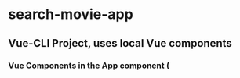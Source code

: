 # search-movie-app

## Vue-CLI Project, uses local Vue components
### Vue Components in the App component (<template> section)
```
<template>
  <div class="container-fluid">
      <div id="movieapp">
          <!-- Search Field of the App -->
          <SearchField/>

          <div class="result">
              <div class="row">
                  <!-- <div class="col-xs-12">
                      <p class="px-3 text-mute" v-html="noResultsMessage"></p>
                  </div> -->

                  <!-- Search Result list Component -->
                  <ResultUI/>
                  <!-- Disclaimer Text -->
                  <Disclaimer/>
              </div>
          </div>
      </div>
  </div>
</template>
```
### Vue Components in the App component, <script></script>
  
<script>
import SearchField from './components/searchfield/SearchField.vue';
import ResultUI from './components/resultslist/ResultUI.vue';
import Disclaimer from './components/disclaimer/Disclaimer.vue';

export default {
  name: 'App',
  methods: {
    updateDisclaimerInfo(results) {
      // eslint-disable-next-line no-undef
      this.moviesSearched = results;
    },
  },
  components: {
    SearchField,
    ResultUI,
    Disclaimer,
  },
  created() {
    this.eventBus.on('resultFetched', this.updateDisclaimerInfo);
  },
};
</script>
```
  
### Vue Components in the App component, <style></style>
<style>
#app {
  text-align: center;
  color: #2c3e50;
  margin-top: 60px;
}
</style>
  
## Project setup
```
yarn install
```

### Compiles and hot-reloads for development
```
yarn serve
```

### Compiles and minifies for production
```
yarn build
```

### Lints and fixes files
```
yarn lint
```

### Customize configuration
See [Configuration Reference](https://cli.vuejs.org/config/).

### Important Features used
**[Vue App uses local Vue Components]**<br>
**[Uses Bootstrap 4 for mobile first responsive app]**<br>
**[Uses a third party library mitt to dispatch events between components(Event Bus)]**<br>
**[Axios library to make ajax calls to TMDB(The Movie Database https://api.themoviedb.org))]**<br>

![image](https://user-images.githubusercontent.com/4363033/134492983-ad73c8b4-3891-47ed-90f3-fe8bd4a3fabb.png) ![image](https://user-images.githubusercontent.com/4363033/134493097-6ef5d615-2fcd-4f4b-9b11-002364e839eb.png)
![image](https://user-images.githubusercontent.com/4363033/134493217-cd6cca62-d8bf-4e98-8f7b-130161add153.png) ![image](https://user-images.githubusercontent.com/4363033/134493316-930aad7a-bbaf-4628-ac71-c5755eabf071.png)



